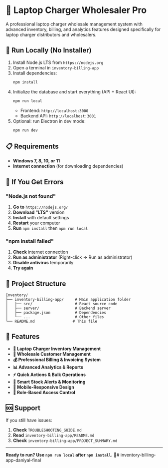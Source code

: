 # 🔌 Laptop Charger Wholesaler Pro

A professional laptop charger wholesale management system with advanced inventory, billing, and analytics features designed specifically for laptop charger distributors and wholesalers.

## 🚀 Run Locally (No Installer)

1. Install Node.js LTS from `https://nodejs.org`
2. Open a terminal in `inventory-billing-app`
3. Install dependencies:
   ```bash
   npm install
   ```
4. Initialize the database and start everything (API + React UI):
   ```bash
   npm run local
   ```
   - Frontend: `http://localhost:3000`
   - Backend API: `http://localhost:3001`
5. Optional: run Electron in dev mode:
   ```bash
   npm run dev
   ```

## 📋 Requirements

- **Windows 7, 8, 10, or 11**
- **Internet connection** (for downloading dependencies)

## 🔧 If You Get Errors

### "Node.js not found"
1. **Go to** `https://nodejs.org/`
2. **Download "LTS"** version
3. **Install** with default settings
4. **Restart** your computer
5. **Run** `npm install` then `npm run local`

### "npm install failed"
1. **Check** internet connection
2. **Run as administrator** (Right-click → Run as administrator)
3. **Disable antivirus** temporarily
4. **Try again**

## 📁 Project Structure

```
Inventory/
├── inventory-billing-app/     # Main application folder
│   ├── src/                   # React source code
│   ├── server/                # Backend server
│   ├── package.json           # Dependencies
│   └── ...                    # Other files
└── README.md                 # This file
```

## 🎯 Features

- **🔌 Laptop Charger Inventory Management**
- **🏢 Wholesale Customer Management**
- **💰 Professional Billing & Invoicing System**
- **📊 Advanced Analytics & Reports**
- **⚡ Quick Actions & Bulk Operations**
- **🚨 Smart Stock Alerts & Monitoring**
- **📱 Mobile-Responsive Design**
- **🔐 Role-Based Access Control**

## 🆘 Support

If you still have issues:
1. **Check** `TROUBLESHOOTING_GUIDE.md`
2. **Read** `inventory-billing-app/README.md`
3. **Check** `inventory-billing-app/PROJECT_SUMMARY.md`

---

**Ready to run? Use `npm run local` after `npm install`.** 🚀#   i n v e n t o r y - b i l l i n g - a p p - d a n i y a l - f i n a l  
 